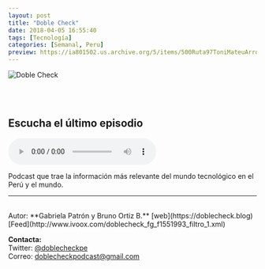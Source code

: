 ```yaml
---
layout: post
title: "Doble Check"
date: 2018-04-05 16:55:40
tags: [Tecnología]
categories: [Semanal, Peru]
preview: https://ia801502.us.archive.org/5/items/500Ruta97ToniMateuArrom/300-%20Doble%20Check.jpg
---
```


![Doble Check](https://ia601502.us.archive.org/5/items/500Ruta97ToniMateuArrom/400%20-%20Doble%20Check.jpg)

<br/>
<br/>

## Escucha el último episodio

<!--reproductor-feed=http://www.ivoox.com/doblecheck_fg_f1551993_filtro_1.xml-->
<!--reproductor-start-->
<audio id="audio" preload="auto" controls="" src="http://www.ivoox.com/doble-check-t01-e10-novedades-facebook_mf_25794632_feed_1.mp3"></audio>
<!--reproductor-end-->

Podcast que trae la información más relevante del mundo tecnológico en el Perú y el mundo.  

_ _ _
<br>
Autor: **Gabriela Patrón y Bruno Ortiz B.**  
[web](https://doblecheck.blog)  
[Feed](http://www.ivoox.com/doblecheck_fg_f1551993_filtro_1.xml)  


**Contacta:**  
Twitter: [@doblecheckpe](https://twitter.com/doblecheckpe)  
Correo: [doblecheckpodcast@gmail.com](mailto:doblecheckpodcast@gmail.com)  

